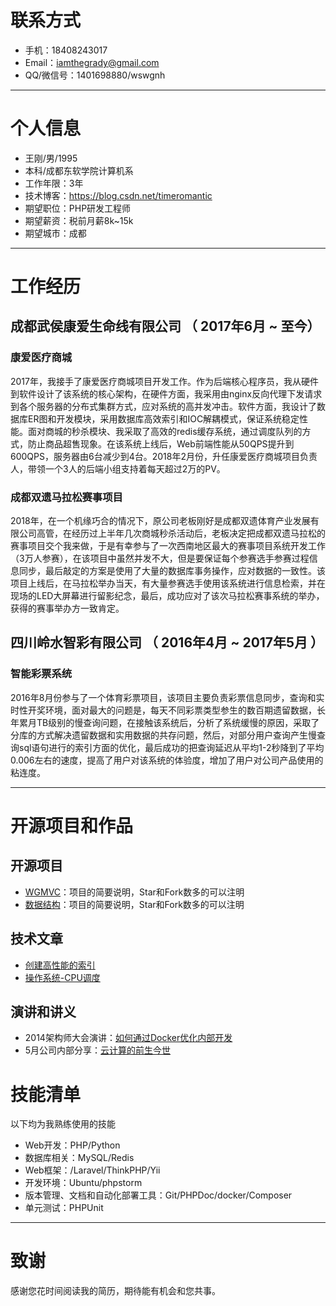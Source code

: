 # 联系方式
- 手机：18408243017
- Email：iamthegrady@gmail.com
- QQ/微信号：1401698880/wswgnh

---

# 个人信息

 - 王刚/男/1995
 - 本科/成都东软学院计算机系 
 - 工作年限：3年
 - 技术博客：https://blog.csdn.net/timeromantic
 - 期望职位：PHP研发工程师
 - 期望薪资：税前月薪8k~15k
 - 期望城市：成都

---

# 工作经历
## 成都武侯康爱生命线有限公司 （ 2017年6月 ~ 至今）

### 康爱医疗商城
2017年，我接手了康爱医疗商城项目开发工作。作为后端核心程序员，我从硬件到软件设计了该系统的核心架构，在硬件方面，我采用由nginx反向代理下发请求到各个服务器的分布式集群方式，应对系统的高并发冲击。软件方面，我设计了数据库ER图和开发模块，采用数据库高效索引和IOC解耦模式，保证系统稳定性能。面对商城的秒杀模块、我采取了高效的redis缓存系统，通过调度队列的方式，防止商品超售现象。在该系统上线后，Web前端性能从50QPS提升到600QPS，服务器由6台减少到4台。2018年2月份，升任康爱医疗商城项目负责人，带领一个3人的后端小组支持着每天超过2万的PV。
### 成都双遗马拉松赛事项目
2018年，在一个机缘巧合的情况下，原公司老板刚好是成都双遗体育产业发展有限公司高管，在经历过上半年几次商城秒杀活动后，老板决定把成都双遗马拉松的赛事项目交个我来做，于是有幸参与了一次西南地区最大的赛事项目系统开发工作（3万人参赛），在该项目中虽然并发不大，但是要保证每个参赛选手参赛过程信息同步，最后敲定的方案是使用了大量的数据库事务操作，应对数据的一致性。该项目上线后，在马拉松举办当天，有大量参赛选手使用该系统进行信息检索，并在现场的LED大屏幕进行留影纪念，最后，成功应对了该次马拉松赛事系统的举办，获得的赛事举办方一致肯定。

## 四川岭水智彩有限公司 （ 2016年4月 ~ 2017年5月 ）

### 智能彩票系统
2016年8月份参与了一个体育彩票项目，该项目主要负责彩票信息同步，查询和实时性开奖环境，面对最大的问题是，每天不同彩票类型参生的数百期遗留数据，长年累月TB级别的慢查询问题，在接触该系统后，分析了系统缓慢的原因，采取了分库的方式解决遗留数据和实用数据的共存问题，然后，对部分用户查询产生慢查询sql语句进行的索引方面的优化，最后成功的把查询延迟从平均1-2秒降到了平均0.006左右的速度，提高了用户对该系统的体验度，增加了用户对公司产品使用的粘连度。



---

# 开源项目和作品
## 开源项目
 - [WGMVC](https://gitee.com/wswgnh/wgmvc)：项目的简要说明，Star和Fork数多的可以注明
 - [数据结构](https://gitee.com/wswgnh/data_structure)：项目的简要说明，Star和Fork数多的可以注明

## 技术文章
- [创建高性能的索引](https://blog.csdn.net/timeromantic/article/details/80431411)
- [操作系统-CPU调度](https://blog.csdn.net/timeromantic/article/details/80240188)

## 演讲和讲义
  - 2014架构师大会演讲：[如何通过Docker优化内部开发](http://jobdeer.com)
 - 5月公司内部分享：[云计算的前生今世](http://jobdeer.com)

# 技能清单
以下均为我熟练使用的技能
- Web开发：PHP/Python
- 数据库相关：MySQL/Redis
- Web框架：/Laravel/ThinkPHP/Yii
-  开发环境：Ubuntu/phpstorm
- 版本管理、文档和自动化部署工具：Git/PHPDoc/docker/Composer
- 单元测试：PHPUnit
---

# 致谢
感谢您花时间阅读我的简历，期待能有机会和您共事。
